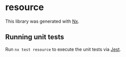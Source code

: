 # resource

This library was generated with [Nx](https://nx.dev).

## Running unit tests

Run `nx test resource` to execute the unit tests via [Jest](https://jestjs.io).
